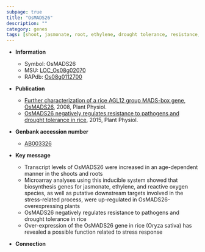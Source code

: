 ```yaml
---
subpage: true
title: "OsMADS26"
description: ""
category: genes
tags: [shoot, jasmonate, root, ethylene, drought tolerance, resistance, pathogen resistance, pathogen, stress response]
---
```


* **Information**  
    + Symbol: OsMADS26  
    + MSU: [LOC_Os08g02070](http://rice.plantbiology.msu.edu/cgi-bin/ORF_infopage.cgi?orf=LOC_Os08g02070)  
    + RAPdb: [Os08g0112700](http://rapdb.dna.affrc.go.jp/viewer/gbrowse_details/irgsp1?name=Os08g0112700)  

* **Publication**  
    + [Further characterization of a rice AGL12 group MADS-box gene, OsMADS26](http://www.ncbi.nlm.nih.gov/pubmed?term=Further+characterization+of+a+rice+AGL12+group+MADS-box+gene,+OsMADS26%5BTitle%5D), 2008, Plant Physiol.
    + [OsMADS26 negatively regulates resistance to pathogens and drought tolerance in rice](http://www.ncbi.nlm.nih.gov/pubmed?term=OsMADS26+negatively+regulates+resistance+to+pathogens+and+drought+tolerance+in+rice%5BTitle%5D), 2015, Plant Physiol.

* **Genbank accession number**  
    + [AB003326](http://www.ncbi.nlm.nih.gov/nuccore/AB003326)

* **Key message**  
    + Transcript levels of OsMADS26 were increased in an age-dependent manner in the shoots and roots
    + Microarray analyses using this inducible system showed that biosynthesis genes for jasmonate, ethylene, and reactive oxygen species, as well as putative downstream targets involved in the stress-related process, were up-regulated in OsMADS26-overexpressing plants
    + OsMADS26 negatively regulates resistance to pathogens and drought tolerance in rice
    + Over-expression of the OsMADS26 gene in rice (Oryza sativa) has revealed a possible function related to stress response

* **Connection**  



